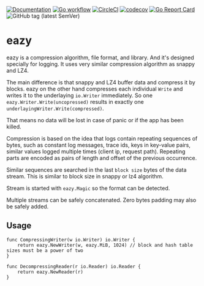 [![Documentation](https://pkg.go.dev/badge/tlog.app/go/eazy)](https://pkg.go.dev/tlog.app/go/eazy?tab=doc)
[![Go workflow](https://github.com/tlog-dev/eazy/actions/workflows/go.yml/badge.svg)](https://github.com/tlog-dev/eazy/actions/workflows/go.yml)
[![CircleCI](https://circleci.com/gh/tlog-dev/eazy.svg?style=svg)](https://circleci.com/gh/tlog-dev/eazy)
[![codecov](https://codecov.io/gh/tlog-dev/eazy/tags/latest/graph/badge.svg)](https://codecov.io/gh/tlog-dev/eazy)
[![Go Report Card](https://goreportcard.com/badge/tlog.app/go/eazy)](https://goreportcard.com/report/tlog.app/go/eazy)
![GitHub tag (latest SemVer)](https://img.shields.io/github/v/tag/tlog-dev/eazy?sort=semver)

# eazy

eazy is a compression algorithm, file format, and library. And it's designed specially for logging.
It uses very similar compression algorithm as snappy and LZ4.

The main difference is that snappy and LZ4 buffer data and compress it by blocks.
eazy on the other hand compresses each individual `Write` and writes it to the underlaying `io.Writer` immediately.
So one `eazy.Writer.Write(uncopressed)` results in exactly one `underlayingWriter.Write(compressed)`.

That means no data will be lost in case of panic or if the app has been killed.

Compression is based on the idea that logs contain repeating sequences of bytes,
such as constant log messages, trace ids, keys in key-value pairs, similar values logged multiple times (client ip, request path).
Repeating parts are encoded as pairs of length and offset of the previous occurrence.

Similar sequences are searched in the last `block size` bytes of the data stream. This is similar to block size in snappy or lz4 algorithm.

Stream is started with `eazy.Magic` so the format can be detected.

Multiple streams can be safely concatenated. Zero bytes padding may also be safely added.

## Usage

```
func CompressingWriter(w io.Writer) io.Writer {
	return eazy.NewWriter(w, eazy.MiB, 1024) // block and hash table sizes must be a power of two
}

func DecompressingReader(r io.Reader) io.Reader {
	return eazy.NewReader(r)
}
```

